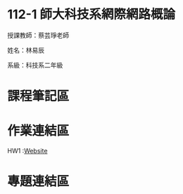 # 112-1 師大科技系網際網路概論

授課教師：蔡芸琤老師

姓名：林易辰

系級：科技系二年級

# 課程筆記區

# 作業連結區
HW1 :[Website](https://eason-lin0213.github.io/MyWeb/)

# 專題連結區
